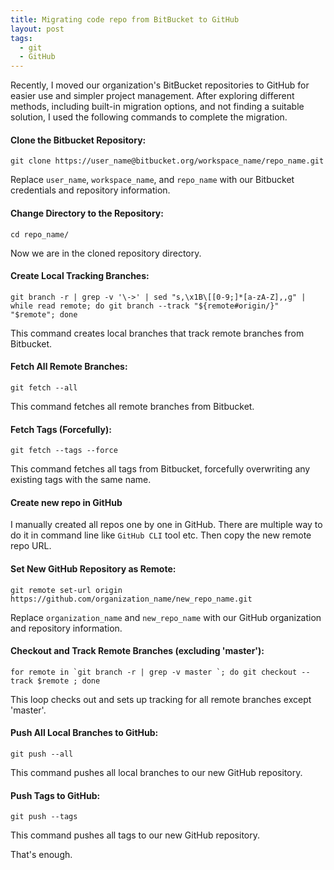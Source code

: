 ```yaml
---
title: Migrating code repo from BitBucket to GitHub
layout: post
tags:
  - git
  - GitHub
--- 
```


Recently, I moved our organization's BitBucket repositories to GitHub for easier use and simpler project management. After exploring different methods, including built-in migration options, and not finding a suitable solution, I used the following commands to complete the migration.

#### Clone the Bitbucket Repository:

    git clone https://user_name@bitbucket.org/workspace_name/repo_name.git

Replace `user_name`, `workspace_name`, and `repo_name` with our Bitbucket credentials and repository information.

#### Change Directory to the Repository:

    cd repo_name/

Now we are in the cloned repository directory.

#### Create Local Tracking Branches:

    git branch -r | grep -v '\->' | sed "s,\x1B\[[0-9;]*[a-zA-Z],,g" | while read remote; do git branch --track "${remote#origin/}" "$remote"; done

This command creates local branches that track remote branches from Bitbucket.

#### Fetch All Remote Branches:

    git fetch --all

This command fetches all remote branches from Bitbucket.

#### Fetch Tags (Forcefully):

    git fetch --tags --force

This command fetches all tags from Bitbucket, forcefully overwriting any existing tags with the same name.

#### Create new repo in GitHub

I manually created all repos one by one in GitHub. There are multiple way to do it in command line like `GitHub CLI` tool etc. Then copy the new remote repo URL.

#### Set New GitHub Repository as Remote:

    git remote set-url origin https://github.com/organization_name/new_repo_name.git

Replace `organization_name` and `new_repo_name` with our GitHub organization and repository information.

#### Checkout and Track Remote Branches (excluding 'master'):

    for remote in `git branch -r | grep -v master `; do git checkout --track $remote ; done

This loop checks out and sets up tracking for all remote branches except 'master'.

#### Push All Local Branches to GitHub:

    git push --all

This command pushes all local branches to our new GitHub repository.

#### Push Tags to GitHub:

    git push --tags

This command pushes all tags to our new GitHub repository.

That's enough.
